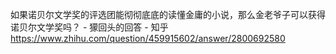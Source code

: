 如果诺贝尔文学奖的评选团能彻彻底底的读懂金庸的小说，那么金老爷子可以获得诺贝尔文学奖吗？ - 獴回头的回答 - 知乎
https://www.zhihu.com/question/459915602/answer/2800692580

